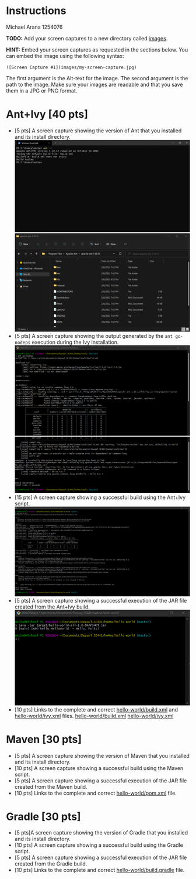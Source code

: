 # Instructions
Michael Arana 1254076

**TODO:** Add your screen captures to a new directory called [images](images).

**HINT:** Embed your screen captures as requested in the sections below. You can embed the image using the following syntax:

```
![Screen Capture #1](images/my-screen-capture.jpg)
```

The first argument is the Alt-text for the image. The second argument is the path to the image. Make sure your images are readable and that you save them in a JPG or PNG format.

# Ant+Ivy [40 pts]
- [5 pts] A screen capture showing the version of Ant that you installed and its install directory.
![Ant Version](images/ant_version.png)
![Ant Install Directory](images/ant_install_directory.png)
- [5 pts] A screen capture showing the output generated by the `ant go-nodeps` execution during the Ivy installation.
![Ant go-nodeps #1](images/ant_ivy_gonodeps_01.png)
![Ant go-nodeps #2](images/ant_ivy_gonodeps_02.png)
- [15 pts] A screen capture showing a successful build using the Ant+Ivy script.
![Ant+Ivy Build Success](images/ant_ivy_build_success.png)
- [5 pts] A screen capture showing a successful execution of the JAR file created from the Ant+Ivy build.
![Ant+Ivy JAR Execution](images/ant_ivy_jar_success.png)
- [10 pts] Links to the complete and correct [hello-world/build.xml](hello-world/build.xml) and [hello-world/ivy.xml](hello-world/ivy.xml) files.
[hello-world/build.xml](hello-world/build.xml)
[hello-world/ivy.xml](hello-world/ivy.xml)

# Maven [30 pts]
- [5 pts] A screen capture showing the version of Maven that you installed and its install directory.
- [10 pts] A screen capture showing a successful build using the Maven script.
- [5 pts] A screen capture showing a successful execution of the JAR file created from the Maven build.
- [10 pts] Links to the complete and correct [hello-world/pom.xml](hello-world/pom.xml) file.

# Gradle [30 pts]
- [5 pts]A screen capture showing the version of Gradle that you installed and its install directory.
- [10 pts] A screen capture showing a successful build using the Gradle script.
- [5 pts] A screen capture showing a successful execution of the JAR file created from the Gradle build.
- [10 pts] Links to the complete and correct [hello-world/build.gradle](hello-world/build.gradle) file.

